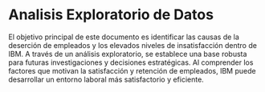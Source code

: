 # Analisis Exploratorio de Datos
El objetivo principal de este documento es identificar las causas de la deserción de empleados y los elevados niveles de insatisfacción dentro de IBM. A través de un análisis exploratorio, se establece una base robusta para futuras investigaciones y decisiones estratégicas. Al comprender los factores que motivan la satisfacción y retención de empleados, IBM puede desarrollar un entorno laboral más satisfactorio y eficiente.
